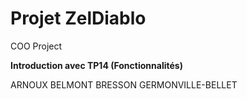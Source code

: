 # Projet ZelDiablo
COO Project

**Introduction avec TP14 (Fonctionnalités)**

ARNOUX BELMONT BRESSON GERMONVILLE-BELLET

